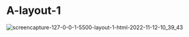 # A-layout-1

![screencapture-127-0-0-1-5500-layout-1-html-2022-11-12-10_39_43](https://user-images.githubusercontent.com/113893813/201458296-0f22b2d5-17a2-4fc3-a0eb-ec476a48e940.png)
